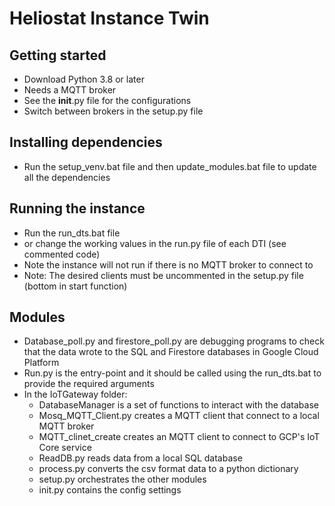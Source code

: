# Heliostat Instance Twin

## Getting started
- Download Python 3.8 or later
- Needs a MQTT broker
- See the __init__.py file for the configurations
- Switch between brokers in the setup.py file

## Installing dependencies
- Run the setup_venv.bat file and then update_modules.bat file to update all the dependencies

## Running the instance
- Run the run_dts.bat file
- or change the working values in the run.py file of each DTI (see commented code)
- Note the instance will not run if there is no MQTT broker to connect to
- Note: The desired clients must be uncommented in the setup.py file (bottom in start function)

## Modules
- Database_poll.py and firestore_poll.py are debugging programs to check that the data wrote to the SQL and Firestore databases in Google Cloud Platform
- Run.py is the entry-point and it should be called using the run_dts.bat to provide the required arguments
- In the IoTGateway folder:
    - DatabaseManager is a set of functions to interact with the database
    - Mosq_MQTT_Client.py creates a MQTT client that connect to a local MQTT broker
    - MQTT_clinet_create creates an MQTT client to connect to GCP's IoT Core service
    - ReadDB.py reads data from a local SQL database
    - process.py converts the csv format data to a python dictionary
    - setup.py orchestrates the other modules
    - init.py contains the config settings